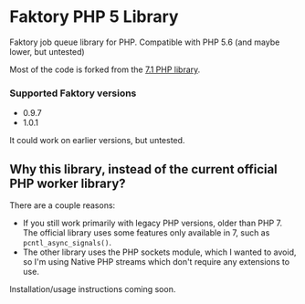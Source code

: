 # Faktory PHP 5 Library
Faktory job queue library for PHP. Compatible with PHP 5.6 (and maybe lower, but untested)

Most of the code is forked from the [7.1 PHP library](https://github.com/basekit/faktory_worker_php).

### Supported Faktory versions
- 0.9.7
- 1.0.1

It could work on earlier versions, but untested.

## Why this library, instead of the current official PHP worker library?
There are a couple reasons:
- If you still work primarily with legacy PHP versions, older than PHP 7. The official library uses some features only available in 7, such as `pcntl_async_signals()`.
- The other library uses the PHP sockets module, which I wanted to avoid, so I'm using Native PHP streams which don't require any extensions to use.

Installation/usage instructions coming soon.
